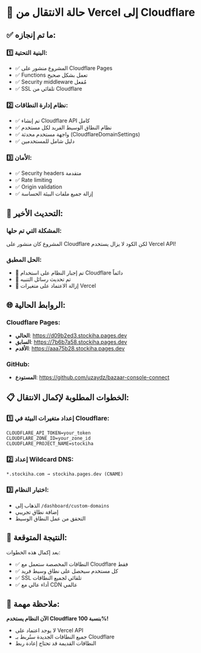 # 🚀 حالة الانتقال من Vercel إلى Cloudflare

## ✅ **ما تم إنجازه:**

### **1️⃣ البنية التحتية:**
- ✅ المشروع منشور على Cloudflare Pages
- ✅ Functions تعمل بشكل صحيح
- ✅ Security middleware مُفعل
- ✅ SSL تلقائي من Cloudflare

### **2️⃣ نظام إدارة النطاقات:**
- ✅ تم إنشاء Cloudflare API كامل
- ✅ نظام النطاق الوسيط الفريد لكل مستخدم
- ✅ واجهة مستخدم محدثة (CloudflareDomainSettings)
- ✅ دليل شامل للمستخدمين

### **3️⃣ الأمان:**
- ✅ Security headers متقدمة
- ✅ Rate limiting
- ✅ Origin validation
- ✅ إزالة جميع ملفات البيئة الحساسة

## 🔄 **التحديث الأخير:**

### **المشكلة التي تم حلها:**
المشروع كان منشور على Cloudflare لكن الكود لا يزال يستخدم Vercel API!

### **الحل المطبق:**
- 🔧 تم إجبار النظام على استخدام Cloudflare دائماً
- 🔧 تم تحديث رسائل التنبيه
- 🔧 إزالة الاعتماد على متغيرات Vercel

## 🌐 **الروابط الحالية:**

### **Cloudflare Pages:**
- **الحالي**: https://d09b2ed3.stockiha.pages.dev
- **السابق**: https://7b6b7a58.stockiha.pages.dev
- **الأقدم**: https://aaa75b28.stockiha.pages.dev

### **GitHub:**
- **المستودع**: https://github.com/uzaydz/bazaar-console-connect

## 📋 **الخطوات المطلوبة لإكمال الانتقال:**

### **1️⃣ إعداد متغيرات البيئة في Cloudflare:**
```
CLOUDFLARE_API_TOKEN=your_token
CLOUDFLARE_ZONE_ID=your_zone_id  
CLOUDFLARE_PROJECT_NAME=stockiha
```

### **2️⃣ إعداد Wildcard DNS:**
```
*.stockiha.com → stockiha.pages.dev (CNAME)
```

### **3️⃣ اختبار النظام:**
- الذهاب إلى `/dashboard/custom-domains`
- إضافة نطاق تجريبي
- التحقق من عمل النطاق الوسيط

## 🎯 **النتيجة المتوقعة:**

بعد إكمال هذه الخطوات:
- ✅ النطاقات المخصصة ستعمل مع Cloudflare فقط
- ✅ كل مستخدم سيحصل على نطاق وسيط فريد
- ✅ SSL تلقائي لجميع النطاقات
- ✅ أداء عالي مع CDN عالمي

## 🚨 **ملاحظة مهمة:**

**الآن النظام يستخدم Cloudflare بنسبة 100%!**
- لا يوجد اعتماد على Vercel API
- جميع النطاقات الجديدة ستُربط بـ Cloudflare
- النطاقات القديمة قد تحتاج إعادة ربط
